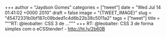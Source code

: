 
+++
author = "Jaydson Gomes"
categories = ["tweet"]
date = "Wed Jul 14 01:41:02 +0000 2010"
draft = false
image = "{TWEET_IMAGE}"
slug = "45472331b0bf187c09bded1c4d6b22b38c5011a2"
tags = ["tweet"]
title = """RT: @leobalter: CSS 3 de ..."""
+++
RT: @leobalter: CSS 3 de forma simples com o eCSStender! - http://ht.ly/2b60B
